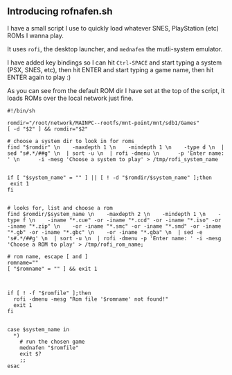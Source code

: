 

## Introducing rofnafen.sh

I have a small script I use to quickly load whatever SNES, PlayStation (etc) ROMs I wanna play.

It uses `rofi`, the desktop launcher, and `mednafen` the mutli-system emulator.

I have added key bindings so I can hit `Ctrl-SPACE` and start typing a system (PSX, SNES, etc),
then hit ENTER and start typing a game name, then hit ENTER again to play :)

As you can see from the default ROM dir I have set at the top of the script, it loads ROMs over the local network just fine.

```shell
#!/bin/sh

romdir="/root/network/MAINPC--rootfs/mnt-point/mnt/sdb1/Games"
[ -d "$2" ] && romdir="$2"

# choose a system dir to look in for roms
find "$romdir" \n    -maxdepth 1 \n    -mindepth 1 \n    -type d \n  | sed "s#.*/##g" \n  | sort -u \n  | rofi -dmenu \n      -p 'Enter name: ' \n      -i -mesg 'Choose a system to play' > /tmp/rofi_system_name


if [ "$system_name" = "" ] || [ ! -d "$romdir/$system_name" ];then
 exit 1
fi


# looks for, list and choose a rom
find $romdir/$system_name \n    -maxdepth 2 \n    -mindepth 1 \n    -type f \n    -iname "*.cue" -or -iname "*.ccd" -or -iname "*.iso" -or -iname "*.zip" \n    -or -iname "*.smc" -or -iname "*.smd" -or -iname "*.gb" -or -iname "*.gbc" \n    -or -iname "*.gba" \n  | sed -e 's#.*/##g' \n  | sort -u \n  | rofi -dmenu -p 'Enter name: ' -i -mesg 'Choose a ROM to play' > /tmp/rofi_rom_name;

# rom name, escape [ and ]
romname=""
[ "$romname" = "" ] && exit 1



if [ ! -f "$romfile" ];then
  rofi -dmenu -mesg "Rom file '$romname' not found!"
  exit 1
fi


case $system_name in
  *)
    # run the chosen game
    mednafen "$romfile"
    exit $?
    ;;
esac
```
